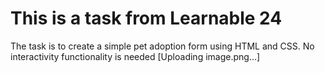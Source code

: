 # This is a task from Learnable 24

The task is to create a simple pet adoption form using HTML and CSS.
No interactivity functionality is needed
[Uploading image.png…]
